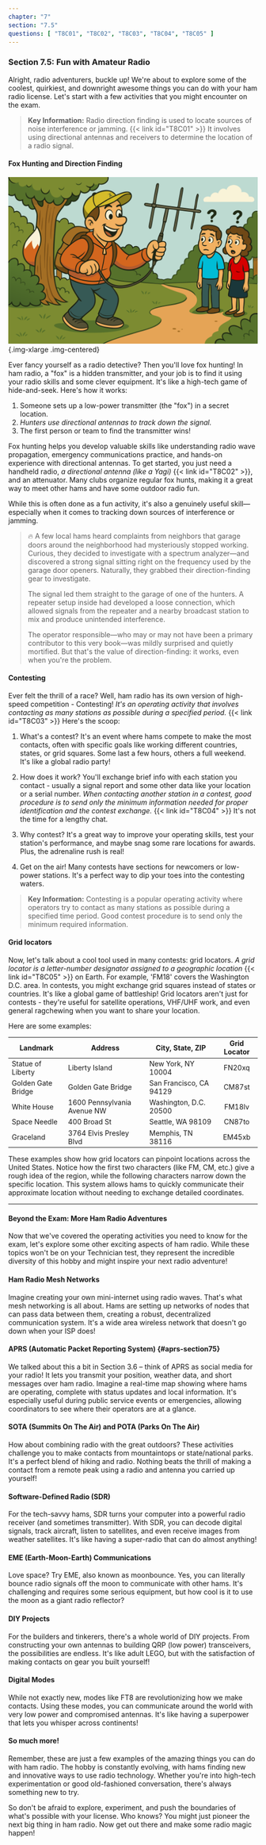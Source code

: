 ```yaml
---
chapter: "7"
section: "7.5"
questions: [ "T8C01", "T8C02", "T8C03", "T8C04", "T8C05" ]
---
```


### Section 7.5: Fun with Amateur Radio

Alright, radio adventurers, buckle up! We're about to explore some of the coolest, quirkiest, and downright awesome things you can do with your ham radio license. Let's start with a few activities that you might encounter on the exam.

> **Key Information:** Radio direction finding is used to locate sources of noise interference or jamming. {{< link id="T8C01" >}} It involves using directional antennas and receivers to determine the location of a radio signal.

#### Fox Hunting and Direction Finding

![illustration showing a guy in a park with a directional antenna looking for something. A fox tail sticks out from behind a tree and onlookers gawk in confusion](../../../images/illus/foxhunt.svg)
{.img-xlarge .img-centered}

Ever fancy yourself as a radio detective? Then you'll love fox hunting! In ham radio, a "fox" is a hidden transmitter, and your job is to find it using your radio skills and some clever equipment. It's like a high-tech game of hide-and-seek. Here's how it works:

1. Someone sets up a low-power transmitter (the "fox") in a secret location.
2. *Hunters use directional antennas to track down the signal.*
3. The first person or team to find the transmitter wins!

Fox hunting helps you develop valuable skills like understanding radio wave propagation, emergency communications practice, and hands-on experience with directional antennas. To get started, you just need a handheld radio, *a directional antenna (like a Yagi)* {{< link id="T8C02" >}}, and an attenuator. Many clubs organize regular fox hunts, making it a great way to meet other hams and have some outdoor radio fun.

While this is often done as a fun activity, it's also a genuinely useful skill—especially when it comes to tracking down sources of interference or jamming.

> 🔥 A few local hams heard complaints from neighbors that garage doors around the neighborhood had mysteriously stopped working. Curious, they decided to investigate with a spectrum analyzer—and discovered a strong signal sitting right on the frequency used by the garage door openers. Naturally, they grabbed their direction-finding gear to investigate.
>
> The signal led them straight to the garage of one of the hunters. A repeater setup inside had developed a loose connection, which allowed signals from the repeater and a nearby broadcast station to mix and produce unintended interference.
>
> The operator responsible—who may or may not have been a primary contributor to this very book—was mildly surprised and quietly mortified. But that's the value of direction-finding: it works, even when you're the problem.

#### Contesting

Ever felt the thrill of a race? Well, ham radio has its own version of high-speed competition - Contesting! *It's an operating activity that involves contacting as many stations as possible during a specified period.* {{< link id="T8C03" >}} Here's the scoop:

1. What's a contest? It's an event where hams compete to make the most contacts, often with specific goals like working different countries, states, or grid squares. Some last a few hours, others a full weekend. It's like a global radio party!

2. How does it work? You'll exchange brief info with each station you contact - usually a signal report and some other data like your location or a serial number. *When contacting another station in a contest, good procedure is to send only the minimum information needed for proper identification and the contest exchange.* {{< link id="T8C04" >}} It's not the time for a lengthy chat.

3. Why contest? It's a great way to improve your operating skills, test your station's performance, and maybe snag some rare locations for awards. Plus, the adrenaline rush is real!

4. Get on the air! Many contests have sections for newcomers or low-power stations. It's a perfect way to dip your toes into the contesting waters.

> **Key Information:** Contesting is a popular operating activity where operators try to contact as many stations as possible during a specified time period. Good contest procedure is to send only the minimum required information.

#### Grid locators

Now, let's talk about a cool tool used in many contests: grid locators. *A grid locator is a letter-number designator assigned to a geographic location* {{< link id="T8C05" >}} on Earth. For example, 'FM18' covers the Washington D.C. area. In contests, you might exchange grid squares instead of states or countries. It's like a global game of battleship! Grid locators aren't just for contests - they're useful for satellite operations, VHF/UHF work, and even general ragchewing when you want to share your location.

Here are some examples:

| Landmark | Address | City, State, ZIP | Grid Locator |
|----------|---------|------------------|:------------:|
| Statue of Liberty | Liberty Island | New York, NY 10004 | FN20xq |
| Golden Gate Bridge | Golden Gate Bridge | San Francisco, CA 94129 | CM87st |
| White House | 1600 Pennsylvania Avenue NW | Washington, D.C. 20500 | FM18lv |
| Space Needle | 400 Broad St | Seattle, WA 98109 | CN87to |
| Graceland | 3764 Elvis Presley Blvd | Memphis, TN 38116 | EM45xb |

These examples show how grid locators can pinpoint locations across the United States. Notice how the first two characters (like FM, CM, etc.) give a rough idea of the region, while the following characters narrow down the specific location. This system allows hams to quickly communicate their approximate location without needing to exchange detailed coordinates.

---

#### Beyond the Exam: More Ham Radio Adventures

Now that we've covered the operating activities you need to know for the exam, let's explore some other exciting aspects of ham radio. While these topics won't be on your Technician test, they represent the incredible diversity of this hobby and might inspire your next radio adventure!

#### Ham Radio Mesh Networks

Imagine creating your own mini-internet using radio waves. That's what mesh networking is all about. Hams are setting up networks of nodes that can pass data between them, creating a robust, decentralized communication system. It's a wide area wireless network that doesn't go down when your ISP does!

#### APRS (Automatic Packet Reporting System) {#aprs-section75}

We talked about this a bit in Section 3.6 – think of APRS as social media for your radio! It lets you transmit your position, weather data, and short messages over ham radio. Imagine a real-time map showing where hams are operating, complete with status updates and local information. It's especially useful during public service events or emergencies, allowing coordinators to see where their operators are at a glance.

#### SOTA (Summits On The Air) and POTA (Parks On The Air)

How about combining radio with the great outdoors? These activities challenge you to make contacts from mountaintops or state/national parks. It's a perfect blend of hiking and radio. Nothing beats the thrill of making a contact from a remote peak using a radio and antenna you carried up yourself!

#### Software-Defined Radio (SDR)

For the tech-savvy hams, SDR turns your computer into a powerful radio receiver (and sometimes transmitter). With SDR, you can decode digital signals, track aircraft, listen to satellites, and even receive images from weather satellites. It's like having a super-radio that can do almost anything!

#### EME (Earth-Moon-Earth) Communications

Love space? Try EME, also known as moonbounce. Yes, you can literally bounce radio signals off the moon to communicate with other hams. It's challenging and requires some serious equipment, but how cool is it to use the moon as a giant radio reflector?

#### DIY Projects

For the builders and tinkerers, there's a whole world of DIY projects. From constructing your own antennas to building QRP (low power) transceivers, the possibilities are endless. It's like adult LEGO, but with the satisfaction of making contacts on gear you built yourself!

#### Digital Modes

While not exactly new, modes like FT8 are revolutionizing how we make contacts. Using these modes, you can communicate around the world with very low power and compromised antennas. It's like having a superpower that lets you whisper across continents!

#### So much more!

Remember, these are just a few examples of the amazing things you can do with ham radio. The hobby is constantly evolving, with hams finding new and innovative ways to use radio technology. Whether you're into high-tech experimentation or good old-fashioned conversation, there's always something new to try.

So don't be afraid to explore, experiment, and push the boundaries of what's possible with your license. Who knows? You might just pioneer the next big thing in ham radio. Now get out there and make some radio magic happen!
